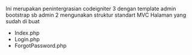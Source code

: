 Ini merupakan penintergrasian codeigniter 3 dengan template admin bootstrap sb admin 2
mengunakan struktur standart MVC
Halaman yang sudah di buat <br>
- Index.php
- Login.php
- ForgotPassword.php
